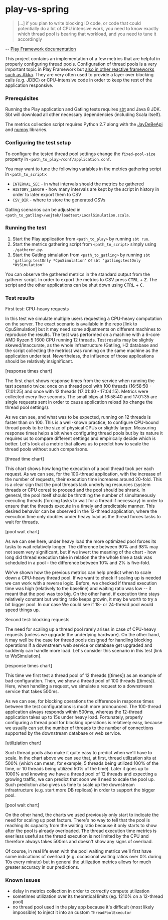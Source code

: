 # play-vs-spring

> [...] if you plan to write blocking IO code, or code that could potentially do a lot of CPU intensive work, you need to know exactly which thread pool is bearing that workload, and you need to tune it accordingly

-- [Play Framework documentation](https://www.playframework.com/documentation/2.6.x/ThreadPools)

This project contains an implementation of a few metrics that are helpful in properly configuring thread pools. Configuration of thread pools is a very important topic in Play Framework but [also in other reactive frameworks such as Akka](https://doc.akka.io/docs/akka/2.5.4/scala/dispatchers.html#blocking-needs-careful-management). They are very often used to provide a layer over blocking calls (e.g. JDBC) or CPU-intensive code in order to keep the rest of the application responsive.

### Prerequisites

Running the Play application and Gatling tests requires [sbt](http://www.scala-sbt.org) and Java 8 JDK. Sbt will download all other necessary dependencies (including Scala itself).

The metrics collection script requires Python 2.7 along with the [JayDeBeApi](https://pypi.python.org/pypi/JayDeBeApi/) and [numpy](https://pypi.python.org/pypi/numpy) libraries.

### Configuring the test setup

To configure the tested thread pool settings change the `fixed-pool-size` property in `<path_to_play>/conf/application.conf`.

You may want to tune the following variables in the metrics gathering script in `<path_to_script>`:
  * `INTERVAL_SEC` - in what intervals should the metrics be gathered
  * `HISTORY_LENGTH` - how many intervals are kept by the script in history in order to later export them to CSV
  * `CSV_DIR` - where to store the generated CSVs

Gatling scenarios can be adjusted in `<path_to_gatling>/wojtek/loadtest/LocalSimulation.scala`.

### Running the test

1. Start the Play application from `<path_to_play>` by running `sbt run`.
2. Start the metrics gathering script from `<path_to_script>` simply using `./gatherer.py`.
3. Start the Gatling simulation from `<path_to_gatling>` by running `sbt 'gatling:testOnly *CpuSimulation'` or `sbt 'gatling:testOnly *WsSimulation'`

You can observe the gathered metrics in the standard output from the gatherer script. In order to export the metrics to CSV press <kbd>CTRL</kbd> + <kbd>Z</kbd>. The script and the other applications can be shut down using <kbd>CTRL</kbd> + <kbd>C</kbd>.

### Test results

First test: CPU-heavy requests

In this test we simulate multiple users requesting a CPU-heavy computation on the server. The exact scenario is available in the repo [link to CpuSimulation] but it may need some adjustments on different machines to reproduce the results. The test was performed on a machine with a 6-core AMD Ryzen 5 1600 CPU running 12 threads. Test results may be slightly skewed/inaccurate, as the whole infrastructure (Gatling, H2 database and the script collecting the metrics) was running on the same machine as the application under test. Nevertheless, the influence of those applications should be relatively insignificant.

[response times chart]

The first chart shows response times from the service when running the test scenario twice: once on a thread pool with 100 threads (16:58:50 - 17:01:25) and once with 12 threads (17:01:40 - 17:04:15). Metrics were collected every five seconds. The small blips at 16:58:40 and 17:01:35 are single requests sent in order to cause application reload (to change the thread pool settings).

As we can see, and what was to be expected, running on 12 threads is faster than on 100. This is a well-known practice, to configure CPU-bound thread pools to be the size of physical CPUs or slightly larger. Measuring response times helps a bit when configuring thread pools but by its nature it requires us to compare different settings and empirically decide which is better. Let's look at a metric that allows us to predict how to scale the thread pools without such comparisons.

[thread time chart]

This chart shows how long the execution of a pool thread took per each request. As we can see, for the 100-thread application, with the increase of the number of requests, their execution time increases around 20-fold. This is a clear sign that the pool threads lack underlying resources (system threads or CPU cores) to proceed and the pool should be shrank. In general, the pool itself should be throttling the number of simultaneously executing threads (forcing tasks to wait for a thread if necessary) in order to ensure that the threads execute in a timely and predictable manner. This desired behavior can be observed in the 12-thread application, where the execution time only doubles under heavy load as the thread forces tasks to wait for threads.

[pool wait chart]

As we can see here, under heavy load the more optimized pool forces its tasks to wait relatively longer. The difference between 90% and 98% may not seem very significant, but if we invert the meaning of the chart - how long did thread execution take in relation the the whole time a task was scheduled in a pool - the difference between 10% and 2% is five-fold.

We've shown how the previous metrics can help predict when to scale down a CPU-heavy thread pool. If we want to check if scaling up is needed we can work with a reverse logic. Before, we checked if thread execution time was high (relatively to the baseline) and waiting ratio was low -- it meant that the pool was too big. On the other hand, if execution time stays relatively constant but waiting ratio keeps growin, it may be worth to try a bit bigger pool. In our case We could see if 18- or 24-thread pool would speed things up.


Second test: blocking requests

The need for scaling up a thread pool rarely arises in case of CPU-heavy requests (unless we upgrade the underlying hardware). On the other hand, it may well be the case for thread pools designed for handling blocking operations if a downstream web service or database get upgraded and suddenly can handle more load. Let's consider this scenario in this test [link to WsSimulation].

[response times chart]

This time we first test a thread pool of 12 threads ([times]) as an example of bad configuration. Then, we show a thread pool of 100 threads ([times]). Here, when handling a request, we simulate a request to a downstream service that takes 500ms.

As we can see, for blocking operations the difference in response times between the test configurations is much more pronounced. The 100-thread application always responds within 500ms, whereas the 12-thread application takes up to 15s under heavy load. Fortunately, properly configuring a thread pool for blocking operations is relatively easy, because we usually can set the number of threads to the number of connections supported by the downstream database or web service. 

[utiliziation chart]

Such thread pools also make it quite easy to predict when we'll have to scale. In the chart above we can see that, at first, thread utilization sits at 500% (which can mean, for example, 5 threads being utilized 100% of the time, or 10 threads being utilized 50% of the time). Later it goes up to 1000% and knowing we have a thread pool of 12 threads and expecting a growing traffic, we can predict that soon we'll need to scale the pool up. Such prediction also gives us time to scale up the downstream infrastructure (e.g. start more DB replicas) in order to support the bigger pool.

[pool wait chart]

On the other hand, the charts we used previously only start to indicate the need for scaling up post factum. There's no way to tell that the pool is reaching its capacity from the waiting ratio because it only starts to show after the pool is already overloaded. The thread execution time metrics is ever less useful as the thread execution is not limited by the CPU and therefore always takes 500ms and doesn't show any signs of overload.

Of course, in real life even with the pool waiting metrics we'll first have some indications of overload (e.g. occasional waiting ratios over 0% during 10s every minute) but in general the utilization metrics allows for much greater accuracy in our predictions.

### Known issues
- delay in metrics collection in order to correctly compute utilization
- sometimes utilization over its theoretical limits (eg. 1210% on a 12-thread pool)
- no thread pool used in the play app because it's difficult (most likely impossible) to inject it into an custom `ThreadPoolExecutor`
